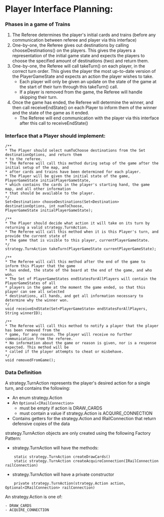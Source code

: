 # Player Interface Planning:

### Phases in a game of Trains
1. The Referee determines the player's initial cards and trains (before any communication between referee and player via this interface)
2. One-by-one, the Referee gives out destinations by calling chooseDestinations() on the players. This gives the players a representation of the initial game state and expects the players to choose the specified amount of destinations (two) and return them.
3. One-by-one, the Referee will call takeTurn() on each player, in the correct turn order. This gives the player the most up-to-date version of the PlayerGameState and expects an action the player wishes to take.
    - Each player will only be given an update on the state of the game at the start of their turn 
    through this takeTurn() call.
    - If a player is removed from the game, the Referee will handle skipping their turn.
4. Once the game has ended, the Referee will determine the winner, and then call receiveEndState()
on each Player to inform them of the winner and the state of the game as it ended.
    - The Referee will end communication with the player via this interface after this call to receiveEndState()

### Interface that a Player should implement:
```
/**
* The Player should select numToChoose destinations from the Set destinationOptions, and return them
* to the referee. 
* The Referee will call this method during setup of the game after the initial setup of the map, and
* after cards and trains have been determined for each player.
* The Player will be given the initial state of the game, PlayerGameState initialPlayerGameState, 
* which contains the cards in the player's starting hand, the game map, and all other information 
* that should be available to the player.
*/
Set<Destination> chooseDestinations(Set<Destination> destinationOptions, int numToChoose, 
PlayerGameState initialPlayerGameState);

/**
* The Player should decide what action it will take on its turn by returning a valid strategy.TurnAction. 
* The Referee will call this method when it is this Player's turn, and provide the current state of 
* the game that is visible to this player, currentPlayerGameState.
*/
strategy.TurnAction takeTurn(PlayerGameState currentPlayerGameState);

/**
* The Referee will call this method after the end of the game to inform this Player that the game 
* has ended, the state of the board at the end of the game, and who won.
* The Set of PlayerGameStates endStatesForAllPlayers will contain the PlayerGameStates of all 
* players in the game at the moment the game ended, so that this player can see all selected 
* destinations, all hands, and get all information necessary to determine why the winner won.
*/
void receiveEndState(Set<PlayerGameState> endStatesForAllPlayers, String winnerID);

/**
* The Referee will call this method to notify a player that the player has been removed from the 
* game, for any reason. The player will receive no further communication from the referee.
* No information about the game or reason is given, nor is a response expected. This method will be
* called if the player attempts to cheat or misbehave.
*/
void removedFromGame();
```


### Data Definition
A strategy.TurnAction represents the player's desired action for a single turn, and contains the following:
- An enum strategy.Action
- An ```Optional<IRailConnection>```
    - must be empty if action is DRAW_CARDS
    - must contain a value if strategy.Action is ACQUIRE_CONNECTION
- Contains getters for the strategy.Action and IRailConnection that return defensive copies of the data

strategy.TurnAction objects are only created using the following Factory Pattern:
- strategy.TurnAction will have the methods:
```
    static strategy.TurnAction createDrawCards()
    static strategy.TurnAction createAcquireConnection(IRailConnection railConnection)
```
- strategy.TurnAction will have a private constructor
```
    private strategy.TurnAction(strategy.Action action, Optional<IRailConnection> railConnection)
```


An strategy.Action is one of:
```
- DRAW_CARDS
- ACQUIRE_CONNECTION
```